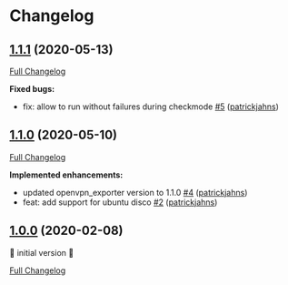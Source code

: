 # Changelog

## [1.1.1](https://github.com/patrickjahns/ansible-role-openvpn-exporter/tree/1.1.1) (2020-05-13)

[Full Changelog](https://github.com/patrickjahns/ansible-role-openvpn-exporter/compare/1.1.0...1.1.1)

**Fixed bugs:**

- fix: allow to run without failures during checkmode [\#5](https://github.com/patrickjahns/ansible-role-openvpn-exporter/pull/5) ([patrickjahns](https://github.com/patrickjahns))

## [1.1.0](https://github.com/patrickjahns/ansible-role-openvpn-exporter/tree/1.1.0) (2020-05-10)

[Full Changelog](https://github.com/patrickjahns/ansible-role-openvpn-exporter/compare/1.0.0...1.1.0)

**Implemented enhancements:**

- updated openvpn\_exporter version to 1.1.0 [\#4](https://github.com/patrickjahns/ansible-role-openvpn-exporter/pull/4) ([patrickjahns](https://github.com/patrickjahns))
- feat: add support for ubuntu disco [\#2](https://github.com/patrickjahns/ansible-role-openvpn-exporter/pull/2) ([patrickjahns](https://github.com/patrickjahns))

## [1.0.0](https://github.com/patrickjahns/ansible-role-openvpn-exporter/tree/1.0.0) (2020-02-08)

🎉 initial version 🎉

[Full Changelog](https://github.com/patrickjahns/ansible-role-openvpn-exporter/compare/5a6150f0db7758f148101af5de2bf8000befc6fd...1.0.0)